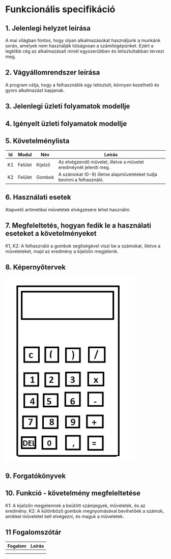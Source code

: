 ﻿# Funkcionális specifikáció

## 1. Jelenlegi helyzet leírása

A mai világban fontos, hogy olyan alkalmazásokat használjunk a munkánk során, amelyek nem használják túlságosan a számítógépünket. Ezért a legtöbb cég az alkalmazásait minél egyszerűbben és letisztultabban tervezi meg.



## 2. Vágyállomrendszer leírása

A program célja, hogy a felhasználók egy letisztult, könnyen kezelhető és gyors alkalmazást kapjanak.

## 3. Jelenlegi üzleti folyamatok modellje



## 4. Igényelt üzleti folyamatok modellje


## 5. Követelménylista

| Id | Modul | Név | Leírás |
| :---: | --- | --- | --- |
| K1 | Felület | Kijelző | Az elvégzendő művelet, illetve a művelet eredméynét jeleníti meg. |
| K2 | Felület | Gombok | A számokat (0-9) illetve alapműveleteket tudja bevinni a felhasználó. |

## 6. Használati esetek

Alapvető aritmetikai műveletek elvégzésére lehet használni.

## 7. Megfeleltetés, hogyan fedik le a használati eseteket a követelményeket

K1, K2: A felhasználó a gombok segítségével viszi be a számokat, illetve a műveleteket, majd az eredmény a kijelzőn megjelenik.

## 8. Képernyőtervek
![Képernyőterv](../kepernyoterv.png)

## 9. Forgatókönyvek

## 10. Funkció - követelmény megfeleltetése

K1: A kijelzőn megjelennek a beütött számjegyek, műveletek, és az eredmény. K2: A különböző gombok megnyomásával bevihetőek a számok, amikkel műveletet kell elvégezni, és maguk a műveletek. 

## 11 Fogalomszótár
| Fogalom | Leírás |
| :---: | --- |
|  |  |
|  |  |
